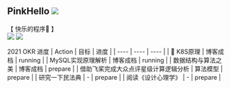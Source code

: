 <!--
**PinkHello/PinkHello** is a ✨ _special_ ✨ repository because its `README.md` (this file) appears on your GitHub profile.

Here are some ideas to get you started:

- 🔭 I’m currently working on ...
- 🌱 I’m currently learning ...
- 👯 I’m looking to collaborate on ...
- 🤔 I’m looking for help with ...
- 💬 Ask me about ...
- 📫 How to reach me: ...
- 😄 Pronouns: ...
- ⚡ Fun fact: ...
-->

## PinkHello ![](https://views.whatilearened.today/views/github/pinkhello/pinkhello.svg)
【 快乐的程序🐶  】  
![](https://github-readme-stats.vercel.app/api?username=pinkhello&show_icons=true&theme=vue&hide_border=true&line_height=20&count_private=true)
![](https://github-readme-stats.vercel.app/api/top-langs/?username=pinkhello&layout=compact&hide_border=true&hide=html,vim&count_private=true)

2021 OKR 进度
| Action | 目标 | 进度 |
|  ----  | ----  | ----  |
| 🚀 K8S原理 | 博客成档 | running |
| MySQL实现原理解析  | 博客成档 | running |
| 数据结构与算法之美  | 博客成档 | prepare |
| 借助飞桨完成大众点评星级计算逻辑分析  | 算法模型 | prepare |
| 研究一下民法典  | - | prepare |
| 阅读《设计心理学》  | - | prepare |
